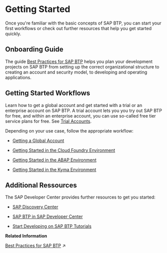 <!-- loio144e1733d0d64d58a7176e817fa6aeb3 -->

# Getting Started

Once you're familiar with the basic concepts of SAP BTP, you can start your first workflows or check out further resources that help you get started quickly.



<a name="loio144e1733d0d64d58a7176e817fa6aeb3__section_o1n_3rw_slb"/>

## Onboarding Guide

The guide [Best Practices for SAP BTP](https://help.sap.com/viewer/df50977d8bfa4c9a8a063ddb37113c43/Cloud/en-US) helps you plan your development projects on SAP BTP from setting up the correct organizational structure to creating an account and security model, to developing and operating applications.



<a name="loio144e1733d0d64d58a7176e817fa6aeb3__section_imd_crw_slb"/>

## Getting Started Workflows

Learn how to get a global account and get started with a trial or an enterprise account on SAP BTP. A trial account lets you you try out SAP BTP for free, and within an enterprise account, you can use so-called free tier service plans for free. See [Trial Accounts](../10-concepts/Trial_Accounts_046f127.md).

Depending on your use case, follow the appropriate workflow:

-   [Getting a Global Account](Getting_a_Global_Account_d61c281.md#loiod61c2819034b48e68145c45c36acba6e)

-   [Getting Started in the Cloud Foundry Environment](Getting_Started_in_the_Cloud_Foundry_Environment_b328cc8.md)

-   [Getting Started in the ABAP Environment](Getting_Started_in_the_ABAP_Environment_2ffdd24.md)

-   [Getting Started in the Kyma Environment](Getting_Started_in_the_Kyma_Environment_d1abd18.md)




<a name="loio144e1733d0d64d58a7176e817fa6aeb3__section_r2t_2rw_slb"/>

## Additional Ressources

The SAP Developer Center provides further resources to get you started:

-   [SAP Discovery Center](https://discovery-center.cloud.sap/servicessearch/Free%20Tier/?regions=all&provider=all)

-   [SAP BTP in SAP Developer Center](https://developers.sap.com/topics/cloud-platform.html)

-   [Start Developing on SAP BTP Tutorials](https://developers.sap.com/mission.scp-1-start-developing.html)


**Related Information**  


[Best Practices for SAP BTP](https://help.sap.com/viewer/df50977d8bfa4c9a8a063ddb37113c43/Cloud/en-US/9f2bb927464e4d1ba3d13b2d79ca9bd1.html "This document helps you plan and set up your landscape and your lifecycle management for running applications on SAP Business Technology Platform (SAP BTP). It contains best practices and recommendations for planning development projects – from setting up the correct organizational structure to creating an account and security model, to developing and operating applications.") :arrow_upper_right:

